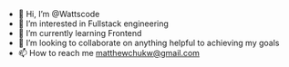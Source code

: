- 👋 Hi, I’m @Wattscode
- 👀 I’m interested in Fullstack engineering 
- 🌱 I’m currently learning Frontend 
- 💞️ I’m looking to collaborate on anything helpful to achieving my goals 
- 📫 How to reach me matthewchukw@gmail.com

<!---
Wattscode/Wattscode is a ✨ special ✨ repository because its `README.md` (this file) appears on your GitHub profile.
You can click the Preview link to take a look at your changes.
--->
